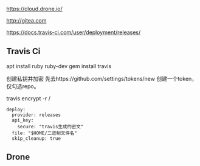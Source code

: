 https://cloud.drone.io/

http://gitea.com

https://docs.travis-ci.com/user/deployment/releases/

## Travis Ci

apt install ruby ruby-dev
gem install travis

创建私钥并加密 先去https://github.com/settings/tokens/new 创建一个token，仅勾选repo。

travis encrypt <key> -r <owner>/<repo>
```
deploy:
  provider: releases
  api_key:
    secure: "travis生成的密文"
  file: "$HOME/二进制文件名"
  skip_cleanup: true
```

## Drone